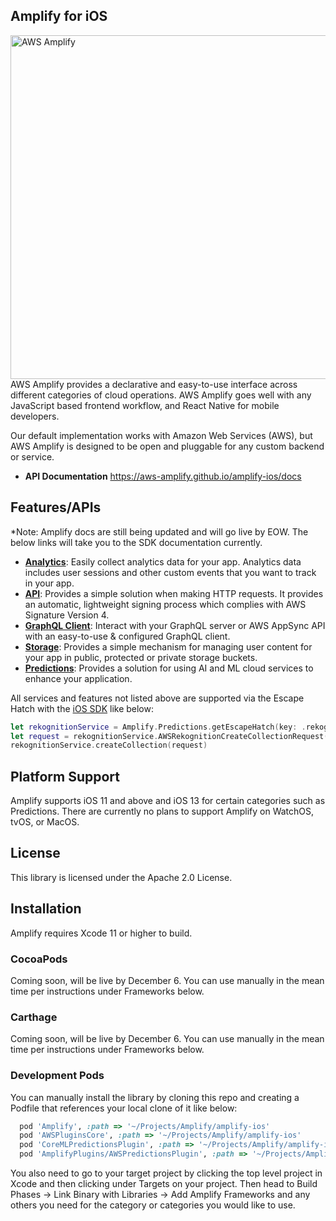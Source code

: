 ## Amplify for iOS
<img src="https://s3.amazonaws.com/aws-mobile-hub-images/aws-amplify-logo.png" alt="AWS Amplify" width="550" >
AWS Amplify provides a declarative and easy-to-use interface across different categories of cloud operations. AWS Amplify goes well with any JavaScript based frontend workflow, and React Native for mobile developers.

Our default implementation works with Amazon Web Services (AWS), but AWS Amplify is designed to be open and pluggable for any custom backend or service.

- **API Documentation**
  https://aws-amplify.github.io/amplify-ios/docs

## Features/APIs
*Note: Amplify docs are still being updated and will go live by EOW. The below links will take you to the SDK documentation currently.

- [**Analytics**](https://aws-amplify.github.io/docs/ios/analytics): Easily collect analytics data for your app. Analytics data includes user sessions and other custom events that you want to track in your app.
- [**API**](https://aws-amplify.github.io/docs/ios/api): Provides a simple solution when making HTTP requests. It provides an automatic, lightweight signing process which complies with AWS Signature Version 4.
- [**GraphQL Client**](https://aws.github.io/aws-amplify/media/api_guide#configuration-for-graphql-server): Interact with your GraphQL server or AWS AppSync API with an easy-to-use & configured GraphQL client.
- [**Storage**](https://aws-amplify.github.io/docs/ios/storage): Provides a simple mechanism for managing user content for your app in public, protected or private storage buckets.
- [**Predictions**](https://aws-amplify.github.io/docs/ios/predictions): Provides a solution for using AI and ML cloud services to enhance your application.

All services and features not listed above are supported via the Escape Hatch with the [iOS SDK](https://github.com/aws-amplify/aws-sdk-ios) like below:

``` swift
let rekognitionService = Amplify.Predictions.getEscapeHatch(key: .rekognition) as! AWSRekognition
let request = rekognitionService.AWSRekognitionCreateCollectionRequest()
rekognitionService.createCollection(request)
```

## Platform Support

Amplify supports iOS 11 and above and iOS 13 for certain categories such as Predictions. There are currently no plans to support Amplify on WatchOS, tvOS, or MacOS.

## License

This library is licensed under the Apache 2.0 License. 

## Installation

Amplify requires Xcode 11 or higher to build.

### CocoaPods

Coming soon, will be live by December 6. You can use manually in the mean time per instructions under Frameworks below.

### Carthage

Coming soon, will be live by December 6. You can use manually in the mean time per instructions under Frameworks below.

### Development Pods

You can manually install the library by cloning this repo and creating a Podfile that references your local clone of it like below:

``` ruby
  pod 'Amplify', :path => '~/Projects/Amplify/amplify-ios'
  pod 'AWSPluginsCore', :path => '~/Projects/Amplify/amplify-ios'
  pod 'CoreMLPredictionsPlugin', :path => '~/Projects/Amplify/amplify-ios'
  pod 'AmplifyPlugins/AWSPredictionsPlugin', :path => '~/Projects/Amplify/amplify-ios'
```
You also need to go to your target project by clicking the top level project in Xcode and then clicking under Targets on your project. Then head to Build Phases -> Link Binary with Libraries -> Add Amplify Frameworks and any others you need for the category or categories you would like to use.
